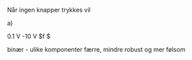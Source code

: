 
Når ingen knapper trykkes vil 

a)

0.1 V -10 V
$f  $

binær - ulike komponenter færre, mindre robust og mer følsom
